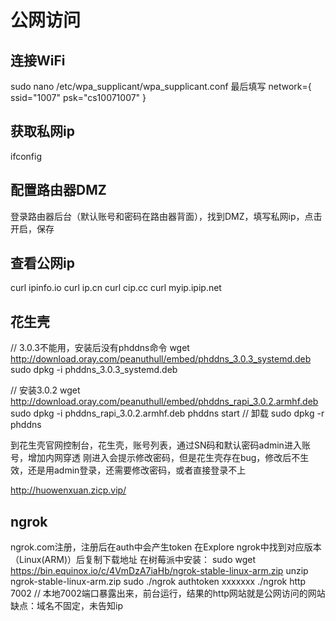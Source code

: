# 公网访问
## 连接WiFi
sudo nano /etc/wpa_supplicant/wpa_supplicant.conf
最后填写
network={
        ssid="1007"
        psk="cs10071007"
}
## 获取私网ip
ifconfig
## 配置路由器DMZ
登录路由器后台（默认账号和密码在路由器背面），找到DMZ，填写私网ip，点击开启，保存
## 查看公网ip
curl ipinfo.io
curl ip.cn
curl cip.cc
curl myip.ipip.net

## 花生壳
// 3.0.3不能用，安装后没有phddns命令
wget http://download.oray.com/peanuthull/embed/phddns_3.0.3_systemd.deb
sudo dpkg -i phddns_3.0.3_systemd.deb

// 安装3.0.2
wget http://download.oray.com/peanuthull/embed/phddns_rapi_3.0.2.armhf.deb
sudo dpkg -i phddns_rapi_3.0.2.armhf.deb
phddns start
// 卸载
sudo dpkg -r  phddns 

到花生壳官网控制台，花生壳，账号列表，通过SN码和默认密码admin进入账号，增加内网穿透
刚进入会提示修改密码，但是花生壳存在bug，修改后不生效，还是用admin登录，还需要修改密码，或者直接登录不上

http://huowenxuan.zicp.vip/

## ngrok
ngrok.com注册，注册后在auth中会产生token
在Explore ngrok中找到对应版本（Linux(ARM)）后复制下载地址
在树莓派中安装：
sudo wget https://bin.equinox.io/c/4VmDzA7iaHb/ngrok-stable-linux-arm.zip
unzip ngrok-stable-linux-arm.zip
sudo ./ngrok authtoken xxxxxxx
./ngrok http 7002 // 本地7002端口暴露出来，前台运行，结果的http网站就是公网访问的网站
缺点：域名不固定，未告知ip
